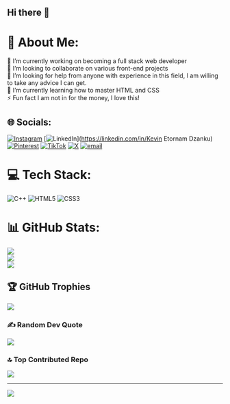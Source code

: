 ## Hi there 👋
# 💫 About Me:
🔭 I’m currently working on becoming a full stack web developer<br>👯 I’m looking to collaborate on various front-end projects<br>🤝 I’m looking for help from anyone with experience in this field, I am willing to take any advice I can get.<br>🌱 I’m currently learning how to master HTML and CSS<br>⚡ Fun fact I am not in for the money, I love this!


## 🌐 Socials:
[![Instagram](https://img.shields.io/badge/Instagram-%23E4405F.svg?logo=Instagram&logoColor=white)](https://instagram.com/@dzanku.1) [![LinkedIn](https://img.shields.io/badge/LinkedIn-%230077B5.svg?logo=linkedin&logoColor=white)](https://linkedin.com/in/Kevin Etornam  Dzanku) [![Pinterest](https://img.shields.io/badge/Pinterest-%23E60023.svg?logo=Pinterest&logoColor=white)](https://pinterest.com/@kdzanks) [![TikTok](https://img.shields.io/badge/TikTok-%23000000.svg?logo=TikTok&logoColor=white)](https://tiktok.com/@@trippykevv) [![X](https://img.shields.io/badge/X-black.svg?logo=X&logoColor=white)](https://x.com/wh0iskevin) [![email](https://img.shields.io/badge/Email-D14836?logo=gmail&logoColor=white)](mailto:kdzanks@gmail.com) 

# 💻 Tech Stack:
![C++](https://img.shields.io/badge/c++-%2300599C.svg?style=for-the-badge&logo=c%2B%2B&logoColor=white) ![HTML5](https://img.shields.io/badge/html5-%23E34F26.svg?style=for-the-badge&logo=html5&logoColor=white) ![CSS3](https://img.shields.io/badge/css3-%231572B6.svg?style=for-the-badge&logo=css3&logoColor=white)
# 📊 GitHub Stats:
![](https://github-readme-stats.vercel.app/api?username=Kevvin-D&theme=bear&hide_border=false&include_all_commits=false&count_private=false)<br/>
![](https://nirzak-streak-stats.vercel.app/?user=Kevvin-D&theme=bear&hide_border=false)<br/>
![](https://github-readme-stats.vercel.app/api/top-langs/?username=Kevvin-D&theme=bear&hide_border=false&include_all_commits=false&count_private=false&layout=compact)

## 🏆 GitHub Trophies
![](https://github-profile-trophy.vercel.app/?username=Kevvin-D&theme=radical&no-frame=true&no-bg=true&margin-w=4)

### ✍️ Random Dev Quote
![](https://quotes-github-readme.vercel.app/api?type=horizontal&theme=radical)

### 🔝 Top Contributed Repo
![](https://github-contributor-stats.vercel.app/api?username=Kevvin-D&limit=5&theme=dark&combine_all_yearly_contributions=true)

---
[![](https://visitcount.itsvg.in/api?id=Kevvin-D&icon=0&color=7)](https://visitcount.itsvg.in)

<!-- Proudly created with GPRM ( https://gprm.itsvg.in ) -->
<!--
**Kevvin-D/Kevvin-D** is a ✨ _special_ ✨ repository because its `README.md` (this file) appears on your GitHub profile.


